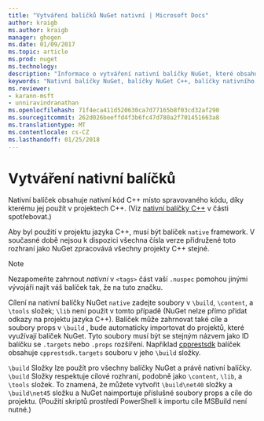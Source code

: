```yaml
---
title: "Vytváření balíčků NuGet nativní | Microsoft Docs"
author: kraigb
ms.author: kraigb
manager: ghogen
ms.date: 01/09/2017
ms.topic: article
ms.prod: nuget
ms.technology: 
description: "Informace o vytváření nativní balíčky NuGet, které obsahuje C++ – kód místo spravovaného kódu pro použití v projektech C++."
keywords: "Nativní balíčky NuGet, balíčky NuGet C++, balíčky nativního kódu, cílení projekty C++"
ms.reviewer:
- karann-msft
- unniravindranathan
ms.openlocfilehash: 71f4eca411d520630ca7d77165b8f03cd32af290
ms.sourcegitcommit: 262d026beeffd4f3b6fc47d780a2f701451663a8
ms.translationtype: MT
ms.contentlocale: cs-CZ
ms.lasthandoff: 01/25/2018
---
```

# <a name="creating-native-packages"></a>Vytváření nativní balíčků

Nativní balíček obsahuje nativní kód C++ místo spravovaného kódu, díky kterému jej použít v projektech C++. (Viz [nativní balíčky C++](../consume-packages/finding-and-choosing-packages.md#native-cpp-packages) v části spotřebovat.)

Aby byl použití v projektu jazyka C++, musí být balíček `native` framework. V současné době nejsou k dispozici všechna čísla verze přidružené toto rozhraní jako NuGet zpracovává všechny projekty C++ stejné.

> [!Note]
> Nezapomeňte zahrnout *nativní* v `<tags>` část vaší `.nuspec` pomohou jinými vývojáři najít váš balíček tak, že na tuto značku.

Cílení na nativní balíčky NuGet `native` zadejte soubory v `\build`, `\content`, a `\tools` složek; `\lib` není použit v tomto případě (NuGet nelze přímo přidat odkazy na projektu jazyka C++). Balíček může zahrnovat také cíle a soubory props v `\build` , bude automaticky importovat do projektů, které využívají balíček NuGet. Tyto soubory musí být se stejným názvem jako ID balíčku se `.targets` nebo `.props` rozšíření. Například [cpprestsdk](https://nuget.org/packages/cpprestsdk/) balíček obsahuje `cpprestsdk.targets` souboru v jeho `\build` složky.

`\build` Složky lze použít pro všechny balíčky NuGet a právě nativní balíčky. `\build` Složky respektuje cílové rozhraní, podobně jako `\content`, `\lib`, a `\tools` složek. To znamená, že můžete vytvořit `\build\net40` složky a `\build\net45` složku a NuGet naimportuje příslušné soubory props a cíle do projektu. (Použití skriptů prostředí PowerShell k importu cíle MSBuild není nutné.)
